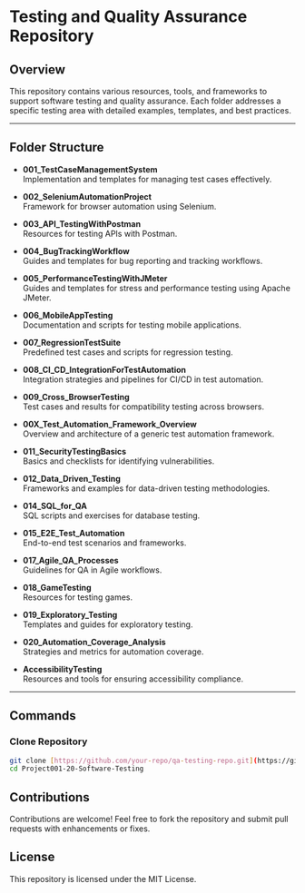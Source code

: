 # Testing and Quality Assurance Repository

## Overview

This repository contains various resources, tools, and frameworks to support software testing and quality assurance. Each folder addresses a specific testing area with detailed examples, templates, and best practices.

---

## Folder Structure

- **001_TestCaseManagementSystem**  
  Implementation and templates for managing test cases effectively.

- **002_SeleniumAutomationProject**  
  Framework for browser automation using Selenium.

- **003_API_TestingWithPostman**  
  Resources for testing APIs with Postman.

- **004_BugTrackingWorkflow**  
  Guides and templates for bug reporting and tracking workflows.

- **005_PerformanceTestingWithJMeter**  
  Guides and templates for stress and performance testing using Apache JMeter.

- **006_MobileAppTesting**  
  Documentation and scripts for testing mobile applications.

- **007_RegressionTestSuite**  
  Predefined test cases and scripts for regression testing.

- **008_CI_CD_IntegrationForTestAutomation**  
  Integration strategies and pipelines for CI/CD in test automation.

- **009_Cross_BrowserTesting**  
  Test cases and results for compatibility testing across browsers.

- **00X_Test_Automation_Framework_Overview**  
  Overview and architecture of a generic test automation framework.

- **011_SecurityTestingBasics**  
  Basics and checklists for identifying vulnerabilities.

- **012_Data_Driven_Testing**  
  Frameworks and examples for data-driven testing methodologies.

- **014_SQL_for_QA**  
  SQL scripts and exercises for database testing.

- **015_E2E_Test_Automation**  
  End-to-end test scenarios and frameworks.

- **017_Agile_QA_Processes**  
  Guidelines for QA in Agile workflows.

- **018_GameTesting**  
  Resources for testing games.

- **019_Exploratory_Testing**  
  Templates and guides for exploratory testing.

- **020_Automation_Coverage_Analysis**  
  Strategies and metrics for automation coverage.

- **AccessibilityTesting**  
  Resources and tools for ensuring accessibility compliance.

---

## Commands

### Clone Repository
```bash
git clone [https://github.com/your-repo/qa-testing-repo.git](https://github.com/julesbedeau/Project001-20-Software-Testing.git)
cd Project001-20-Software-Testing
```

## Contributions
Contributions are welcome! Feel free to fork the repository and submit pull requests with enhancements or fixes.

## License
This repository is licensed under the MIT License.

